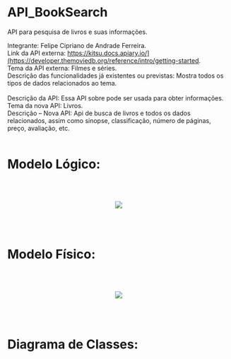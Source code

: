 # API_BookSearch
API para pesquisa de livros e suas informações.

Integrante: Felipe Cipriano de Andrade Ferreira.
<br>
Link da API externa: https://kitsu.docs.apiary.io/](https://developer.themoviedb.org/reference/intro/getting-started. 
<br>
Tema da API externa: Filmes e séries. 
<br>
Descrição das funcionalidades já existentes ou previstas: Mostra todos os tipos de dados relacionados ao tema.  
<br>
Descrição da API: Essa API sobre pode ser usada para obter informações.
<br>
Tema da nova API: Livros. 
<br>
Descrição – Nova API: Api de busca de livros e todos os dados relacionados, assim como sinopse, classificação, número de páginas, preço, avaliação, etc. 
</br>
</br>

# Modelo Lógico:
</br>
</br>
<p align="center">
<img src="https://github.com/NuclearBug/API_BookSearch/assets/71195558/d47bb838-1660-4523-b590-7226e60a18ab.png"/>
</p>
</br>
</br>

# Modelo Físico:
</br>
</br>
<p align="center">
<img src="https://github.com/NuclearBug/API_BookSearch/assets/71195558/aef282e3-e643-46f4-9a75-4c4dd596d828.png"/>
</p>
</br>
</br>

# Diagrama de Classes:
</br>
</br>
<p align="center">
<img src=""/>
</p>
